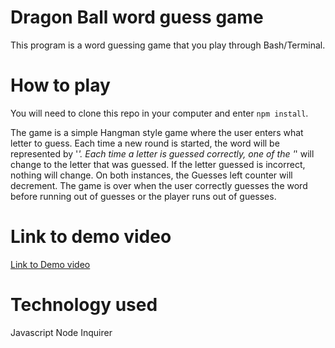 # Dragon Ball word guess game

This program is a word guessing game that you play through Bash/Terminal. 

# How to play

You will need to clone this repo in your computer and enter `npm install`.

The game is a simple Hangman style game where the user enters what letter to guess. Each time a new round is started, the word will be represented by '_'. Each time a letter is guessed correctly, one of the '_' will change to the letter that was guessed. If the letter guessed is incorrect, nothing will change. On both instances, the Guesses left counter will decrement. The game is over when the user correctly guesses the word before running out of guesses or the player runs out of guesses.

# Link to demo video

[Link to Demo video](https://drive.google.com/file/d/1ecMcw4-ZNsEI1HvSBw4bUp1JYMSYJU5A/view)

# Technology used

Javascript
Node
Inquirer
